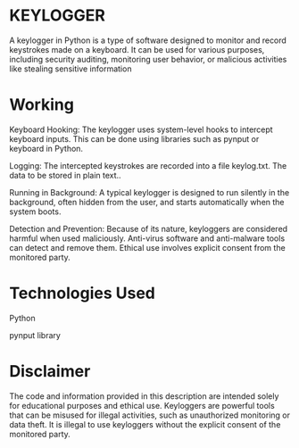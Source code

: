 # KEYLOGGER #
A keylogger in Python is a type of software designed to monitor and record keystrokes made on a keyboard. It can be used for various purposes, including security auditing, monitoring user behavior, or malicious activities like stealing sensitive information

# Working #
Keyboard Hooking: The keylogger uses system-level hooks to intercept keyboard inputs. This can be done using libraries such as pynput or keyboard in Python.

Logging: The intercepted keystrokes are recorded into a file keylog.txt. The data to be stored in plain text..

Running in Background: A typical keylogger is designed to run silently in the background, often hidden from the user, and starts automatically when the system boots.

Detection and Prevention: Because of its nature, keyloggers are considered harmful when used maliciously. Anti-virus software and anti-malware tools can detect and remove them. Ethical use involves explicit consent from the monitored party.

# Technologies Used #
Python

pynput library

# Disclaimer #

The code and information provided in this description are intended solely for educational purposes and ethical use. Keyloggers are powerful tools that can be misused for illegal activities, such as unauthorized monitoring or data theft. It is illegal to use keyloggers without the explicit consent of the monitored party.
